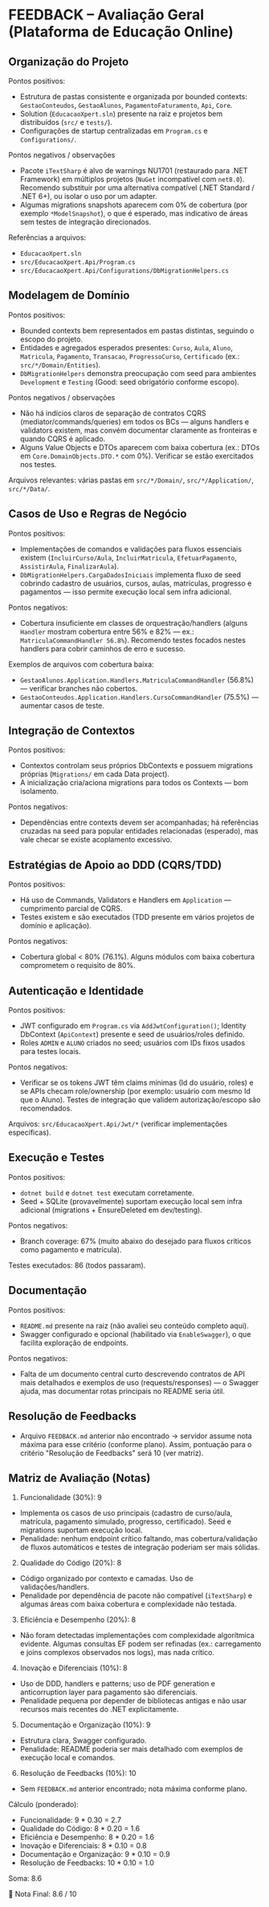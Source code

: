 # FEEDBACK – Avaliação Geral (Plataforma de Educação Online)

## Organização do Projeto
Pontos positivos:
- Estrutura de pastas consistente e organizada por bounded contexts: `GestaoConteudos`, `GestaoAlunos`, `PagamentoFaturamento`, `Api`, `Core`.
- Solution (`EducacaoXpert.sln`) presente na raiz e projetos bem distribuídos (`src/` e `tests/`).
- Configurações de startup centralizadas em `Program.cs` e `Configurations/`.

Pontos negativos / observações
- Pacote `iTextSharp` é alvo de warnings NU1701 (restaurado para .NET Framework) em múltiplos projetos (`NuGet` incompatível com `net8.0`). Recomendo substituir por uma alternativa compatível (.NET Standard / .NET 6+), ou isolar o uso por um adapter.
- Algumas migrations snapshots aparecem com 0% de cobertura (por exemplo `*ModelSnapshot`), o que é esperado, mas indicativo de áreas sem testes de integração direcionados.

Referências a arquivos:
- `EducacaoXpert.sln`
- `src/EducacaoXpert.Api/Program.cs`
- `src/EducacaoXpert.Api/Configurations/DbMigrationHelpers.cs`

## Modelagem de Domínio
Pontos positivos:
- Bounded contexts bem representados em pastas distintas, seguindo o escopo do projeto.
- Entidades e agregados esperados presentes: `Curso`, `Aula`, `Aluno`, `Matricula`, `Pagamento`, `Transacao`, `ProgressoCurso`, `Certificado` (ex.: `src/*/Domain/Entities`).
- `DbMigrationHelpers` demonstra preocupação com seed para ambientes `Development` e `Testing` (Good: seed obrigatório conforme escopo).

Pontos negativos / observações
- Não há indícios claros de separação de contratos CQRS (mediator/commands/queries) em todos os BCs — alguns handlers e validators existem, mas convém documentar claramente as fronteiras e quando CQRS é aplicado.
- Alguns Value Objects e DTOs aparecem com baixa cobertura (ex.: DTOs em `Core.DomainObjects.DTO.*` com 0%). Verificar se estão exercitados nos testes.

Arquivos relevantes: várias pastas em `src/*/Domain/`, `src/*/Application/`, `src/*/Data/`.

## Casos de Uso e Regras de Negócio
Pontos positivos:
- Implementações de comandos e validações para fluxos essenciais existem (`IncluirCurso/Aula`, `IncluirMatricula`, `EfetuarPagamento`, `AssistirAula`, `FinalizarAula`).
- `DbMigrationHelpers.CargaDadosIniciais` implementa fluxo de seed cobrindo cadastro de usuários, cursos, aulas, matrículas, progresso e pagamentos — isso permite execução local sem infra adicional.

Pontos negativos:
- Cobertura insuficiente em classes de orquestração/handlers (alguns `Handler` mostram cobertura entre 56% e 82% — ex.: `MatriculaCommandHandler 56.8%`). Recomendo testes focados nestes handlers para cobrir caminhos de erro e sucesso.

Exemplos de arquivos com cobertura baixa:
- `GestaoAlunos.Application.Handlers.MatriculaCommandHandler` (56.8%) — verificar branches não cobertos.
- `GestaoConteudos.Application.Handlers.CursoCommandHandler` (75.5%) — aumentar casos de teste.

## Integração de Contextos
Pontos positivos:
- Contextos controlam seus próprios DbContexts e possuem migrations próprias (`Migrations/` em cada Data project).
- A inicialização cria/aciona migrations para todos os Contexts — bom isolamento.

Pontos negativos:
- Dependências entre contexts devem ser acompanhadas; há referências cruzadas na seed para popular entidades relacionadas (esperado), mas vale checar se existe acoplamento excessivo.

## Estratégias de Apoio ao DDD (CQRS/TDD)
Pontos positivos:
- Há uso de Commands, Validators e Handlers em `Application` — cumprimento parcial de CQRS.
- Testes existem e são executados (TDD presente em vários projetos de domínio e aplicação).

Pontos negativos:
- Cobertura global < 80% (76.1%). Alguns módulos com baixa cobertura comprometem o requisito de 80%.

## Autenticação e Identidade
Pontos positivos:
- JWT configurado em `Program.cs` via `AddJwtConfiguration()`; Identity DbContext (`ApiContext`) presente e seed de usuários/roles definido.
- Roles `ADMIN` e `ALUNO` criados no seed; usuários com IDs fixos usados para testes locais.

Pontos negativos:
- Verificar se os tokens JWT têm claims mínimas (Id do usuário, roles) e se APIs checam role/ownership (por exemplo: usuário com mesmo Id que o Aluno). Testes de integração que validem autorização/escopo são recomendados.

Arquivos: `src/EducacaoXpert.Api/Jwt/*` (verificar implementações específicas).

## Execução e Testes
Pontos positivos:
- `dotnet build` e `dotnet test` executam corretamente.
- Seed + SQLite (provavelmente) suportam execução local sem infra adicional (migrations + EnsureDeleted em dev/testing).

Pontos negativos:
- Branch coverage: 67% (muito abaixo do desejado para fluxos críticos como pagamento e matrícula).

Testes executados: 86 (todos passaram).

## Documentação
Pontos positivos:
- `README.md` presente na raiz (não avaliei seu conteúdo completo aqui).
- Swagger configurado e opcional (habilitado via `EnableSwagger`), o que facilita exploração de endpoints.

Pontos negativos:
- Falta de um documento central curto descrevendo contratos de API mais detalhados e exemplos de uso (requests/responses) — o Swagger ajuda, mas documentar rotas principais no README seria útil.

## Resolução de Feedbacks
- Arquivo `FEEDBACK.md` anterior não encontrado → servidor assume nota máxima para esse critério (conforme plano). Assim, pontuação para o critério "Resolução de Feedbacks" será 10 (ver matriz).

## Matriz de Avaliação (Notas)

1) Funcionalidade (30%): 9
- Implementa os casos de uso principais (cadastro de curso/aula, matrícula, pagamento simulado, progresso, certificado). Seed e migrations suportam execução local.
- Penalidade: nenhum endpoint crítico faltando, mas cobertura/validação de fluxos automáticos e testes de integração poderiam ser mais sólidas.

2) Qualidade do Código (20%): 8
- Código organizado por contexto e camadas. Uso de validações/handlers.
- Penalidade por dependência de pacote não compatível (`iTextSharp`) e algumas áreas com baixa cobertura e complexidade não testada.

3) Eficiência e Desempenho (20%): 8
- Não foram detectadas implementações com complexidade algorítmica evidente. Algumas consultas EF podem ser refinadas (ex.: carregamento e joins complexos observados nos logs), mas nada crítico.

4) Inovação e Diferenciais (10%): 8
- Uso de DDD, handlers e patterns; uso de PDF generation e anticorruption layer para pagamento são diferenciais.
- Penalidade pequena por depender de bibliotecas antigas e não usar recursos mais recentes do .NET explicitamente.

5) Documentação e Organização (10%): 9
- Estrutura clara, Swagger configurado.
- Penalidade: README poderia ser mais detalhado com exemplos de execução local e comandos.

6) Resolução de Feedbacks (10%): 10
- Sem `FEEDBACK.md` anterior encontrado; nota máxima conforme plano.

Cálculo (ponderado):
- Funcionalidade: 9 * 0.30 = 2.7
- Qualidade do Código: 8 * 0.20 = 1.6
- Eficiência e Desempenho: 8 * 0.20 = 1.6
- Inovação e Diferenciais: 8 * 0.10 = 0.8
- Documentação e Organização: 9 * 0.10 = 0.9
- Resolução de Feedbacks: 10 * 0.10 = 1.0

Soma: 8.6

🎯 Nota Final: 8.6 / 10
